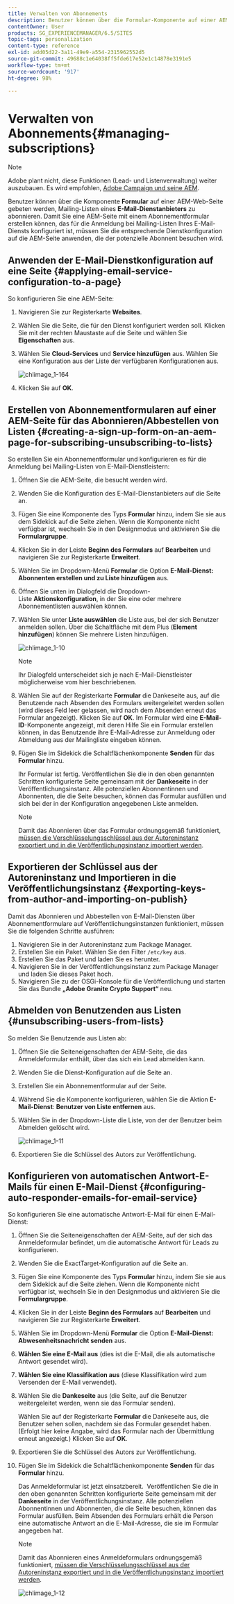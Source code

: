 ```yaml
---
title: Verwalten von Abonnements
description: Benutzer können über die Formular-Komponente auf einer AEM-Webseite gebeten werden, Mailing-Listen eines E-Mail-Dienstanbieters zu abonnieren. Damit Sie eine AEM-Seite mit einem Abonnementformular erstellen können, das für die Anmeldung bei Mailing-Listen Ihres E-Mail-Diensts konfiguriert ist, müssen Sie die entsprechende Dienstkonfiguration auf die AEM-Seite anwenden, die der potenzielle Abonnent besuchen wird.
contentOwner: User
products: SG_EXPERIENCEMANAGER/6.5/SITES
topic-tags: personalization
content-type: reference
exl-id: add05d22-3a11-49e9-a554-2315962552d5
source-git-commit: 49688c1e64038ff5fde617e52e1c14878e3191e5
workflow-type: tm+mt
source-wordcount: '917'
ht-degree: 98%

---
```


# Verwalten von Abonnements{#managing-subscriptions}

>[!NOTE]
>
>Adobe plant nicht, diese Funktionen (Lead- und Listenverwaltung) weiter auszubauen.
>Es wird empfohlen, [Adobe Campaign und seine AEM](/help/sites-administering/campaign.md).

Benutzer können über die Komponente **Formular** auf einer AEM-Web-Seite gebeten werden, Mailing-Listen eines **E-Mail-Dienstanbieters** zu abonnieren. Damit Sie eine AEM-Seite mit einem Abonnementformular erstellen können, das für die Anmeldung bei Mailing-Listen Ihres E-Mail-Diensts konfiguriert ist, müssen Sie die entsprechende Dienstkonfiguration auf die AEM-Seite anwenden, die der potenzielle Abonnent besuchen wird.

## Anwenden der E-Mail-Dienstkonfiguration auf eine Seite {#applying-email-service-configuration-to-a-page}

So konfigurieren Sie eine AEM-Seite:

1. Navigieren Sie zur Registerkarte **Websites**.
1. Wählen Sie die Seite, die für den Dienst konfiguriert werden soll. Klicken Sie mit der rechten Maustaste auf die Seite und wählen Sie **Eigenschaften** aus.

1. Wählen Sie **Cloud-Services** und **Service hinzufügen** aus. Wählen Sie eine Konfiguration aus der Liste der verfügbaren Konfigurationen aus.

   ![chlimage_1-164](assets/chlimage_1-164.png)

1. Klicken Sie auf **OK**.

## Erstellen von Abonnementformularen auf einer AEM-Seite für das Abonnieren/Abbestellen von Listen {#creating-a-sign-up-form-on-an-aem-page-for-subscribing-unsubscribing-to-lists}

So erstellen Sie ein Abonnementformular und konfigurieren es für die Anmeldung bei Mailing-Listen von E-Mail-Dienstleistern:

1. Öffnen Sie die AEM-Seite, die besucht werden wird.
1. Wenden Sie die Konfiguration des E-Mail-Dienstanbieters auf die Seite an.

1. Fügen Sie eine Komponente des Typs **Formular** hinzu, indem Sie sie aus dem Sidekick auf die Seite ziehen. Wenn die Komponente nicht verfügbar ist, wechseln Sie in den Designmodus und aktivieren Sie die **Formulargruppe**.
1. Klicken Sie in der Leiste **Beginn des Formulars** auf **Bearbeiten** und navigieren Sie zur Registerkarte **Erweitert**.
1. Wählen Sie im Dropdown-Menü **Formular** die Option **E-Mail-Dienst: Abonnenten erstellen und zu Liste hinzufügen** aus.
1. Öffnen Sie unten im Dialogfeld die Dropdown-Liste **Aktionskonfiguration**, in der Sie eine oder mehrere Abonnementlisten auswählen können.
1. Wählen Sie unter **Liste auswählen** die Liste aus, bei der sich Benutzer anmelden sollen. Über die Schaltfläche mit dem Plus (**Element hinzufügen**) können Sie mehrere Listen hinzufügen.

   ![chlimage_1-10](assets/chlimage_1-10.jpeg)

   >[!NOTE]
   >
   >Ihr Dialogfeld unterscheidet sich je nach E-Mail-Dienstleister möglicherweise vom hier beschriebenen.

1. Wählen Sie auf der Registerkarte **Formular** die Dankeseite aus, auf die Benutzende nach Absenden des Formulars weitergeleitet werden sollen (wird dieses Feld leer gelassen, wird nach dem Absenden erneut das Formular angezeigt). Klicken Sie auf **OK**. Im Formular wird eine **E-Mail-ID**-Komponente angezeigt, mit deren Hilfe Sie ein Formular erstellen können, in das Benutzende ihre E-Mail-Adresse zur Anmeldung oder Abmeldung aus der Mailingliste eingeben können.
1. Fügen Sie im Sidekick die Schaltflächenkomponente **Senden** für das **Formular** hinzu.

   Ihr Formular ist fertig. Veröffentlichen Sie die in den oben genannten Schritten konfigurierte Seite gemeinsam mit der **Dankeseite** in der Veröffentlichungsinstanz. Alle potenziellen Abonnentinnen und Abonnenten, die die Seite besuchen, können das Formular ausfüllen und sich bei der in der Konfiguration angegebenen Liste anmelden.

   >[!NOTE]
   >
   >Damit das Abonnieren über das Formular ordnungsgemäß funktioniert, [müssen die Verschlüsselungsschlüssel aus der Autoreninstanz exportiert und in die Veröffentlichungsinstanz importiert werden](#exporting-keys-from-author-and-importing-on-publish).

## Exportieren der Schlüssel aus der Autoreninstanz und Importieren in die Veröffentlichungsinstanz {#exporting-keys-from-author-and-importing-on-publish}

Damit das Abonnieren und Abbestellen von E-Mail-Diensten über Abonnementformulare auf Veröffentlichungsinstanzen funktioniert, müssen Sie die folgenden Schritte ausführen:

1. Navigieren Sie in der Autoreninstanz zum Package Manager.
1. Erstellen Sie ein Paket. Wählen Sie den Filter `/etc/key` aus.
1. Erstellen Sie das Paket und laden Sie es herunter.
1. Navigieren Sie in der Veröffentlichungsinstanz zum Package Manager und laden Sie dieses Paket hoch.
1. Navigieren Sie zu der OSGi-Konsole für die Veröffentlichung und starten Sie das Bundle **„Adobe Granite Crypto Support“** neu.

## Abmelden von Benutzenden aus Listen {#unsubscribing-users-from-lists}

So melden Sie Benutzende aus Listen ab:

1. Öffnen Sie die Seiteneigenschaften der AEM-Seite, die das Anmeldeformular enthält, über das sich ein Lead abmelden kann.
1. Wenden Sie die Dienst-Konfiguration auf die Seite an.
1. Erstellen Sie ein Abonnementformular auf der Seite.
1. Während Sie die Komponente konfigurieren, wählen Sie die Aktion **E-Mail-Dienst**: **Benutzer von Liste entfernen** aus.
1. Wählen Sie in der Dropdown-Liste die Liste, von der der Benutzer beim Abmelden gelöscht wird.

   ![chlimage_1-11](assets/chlimage_1-11.jpeg)

1. Exportieren Sie die Schlüssel des Autors zur Veröffentlichung.

## Konfigurieren von automatischen Antwort-E-Mails für einen E-Mail-Dienst {#configuring-auto-responder-emails-for-email-service}

So konfigurieren Sie eine automatische Antwort-E-Mail für einen E-Mail-Dienst:

1. Öffnen Sie die Seiteneigenschaften der AEM-Seite, auf der sich das Anmeldeformular befindet, um die automatische Antwort für Leads zu konfigurieren.
1. Wenden Sie die ExactTarget-Konfiguration auf die Seite an.

1. Fügen Sie eine Komponente des Typs **Formular** hinzu, indem Sie sie aus dem Sidekick auf die Seite ziehen. Wenn die Komponente nicht verfügbar ist, wechseln Sie in den Designmodus und aktivieren Sie die **Formulargruppe**.
1. Klicken Sie in der Leiste **Beginn des Formulars** auf **Bearbeiten** und navigieren Sie zur Registerkarte **Erweitert**.
1. Wählen Sie im Dropdown-Menü **Formular** die Option **E-Mail-Dienst: Abwesenheitsnachricht senden** aus.
1. **Wählen Sie eine E-Mail aus** (dies ist die E-Mail, die als automatische Antwort gesendet wird).

1. **Wählen Sie eine Klassifikation aus** (diese Klassifikation wird zum Versenden der E-Mail verwendet).
1. Wählen Sie die **Dankeseite** aus (die Seite, auf die Benutzer weitergeleitet werden, wenn sie das Formular senden).

   Wählen Sie auf der Registerkarte **Formular** die Dankeseite aus, die Benutzer sehen sollen, nachdem sie das Formular gesendet haben. (Erfolgt hier keine Angabe, wird das Formular nach der Übermittlung erneut angezeigt.) Klicken Sie auf **OK**.

1. Exportieren Sie die Schlüssel des Autors zur Veröffentlichung.
1. Fügen Sie im Sidekick die Schaltflächenkomponente **Senden** für das **Formular** hinzu.

   Das Anmeldeformular ist jetzt einsatzbereit.  Veröffentlichen Sie die in den oben genannten Schritten konfigurierte Seite gemeinsam mit der **Dankeseite** in der Veröffentlichungsinstanz. Alle potenziellen Abonnentinnen und Abonnenten, die die Seite besuchen, können das Formular ausfüllen. Beim Absenden des Formulars erhält die Person eine automatische Antwort an die E-Mail-Adresse, die sie im Formular angegeben hat.

   >[!NOTE]
   >
   >Damit das Abonnieren eines Anmeldeformulars ordnungsgemäß funktioniert, [müssen die Verschlüsselungsschlüssel aus der Autoreninstanz exportiert und in die Veröffentlichungsinstanz importiert werden](#exporting-keys-from-author-and-importing-on-publish).

   ![chlimage_1-12](assets/chlimage_1-12.jpeg)
